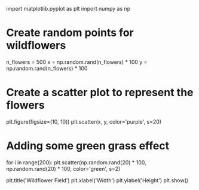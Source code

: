 import matplotlib.pyplot as plt
import numpy as np

# Create random points for wildflowers
n_flowers = 500
x = np.random.rand(n_flowers) * 100
y = np.random.rand(n_flowers) * 100

# Create a scatter plot to represent the flowers
plt.figure(figsize=(10, 10))
plt.scatter(x, y, color='purple', s=20)

# Adding some green grass effect
for i in range(200):
    plt.scatter(np.random.rand(20) * 100, np.random.rand(20) * 100, color='green', s=2)

plt.title('Wildflower Field')
plt.xlabel('Width')
plt.ylabel('Height')
plt.show()
